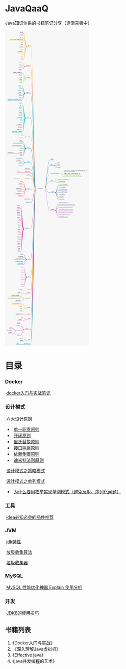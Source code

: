 # JavaQaaQ

Java知识体系的书籍笔记分享（逐渐完善中）

![Image text](https://raw.githubusercontent.com/zjmJavaByte/images/master/images/someday.png)

# 目录

### Docker

​		[docker入门与实战笔记](https://github.com/zjmJavaByte/JavaQaaQ/blob/master/docs/docker%E6%8A%80%E6%9C%AF%E5%85%A5%E9%97%A8%E4%B8%8E%E5%AE%9E%E6%88%98.md)

### 设计模式

​		六大设计原则

- ​	    [单一职责原则](https://github.com/zjmJavaByte/JavaQaaQ/blob/master/docs/%E5%85%AD%E5%A4%A7%E8%AE%BE%E8%AE%A1%E5%8E%9F%E5%88%99.md)
- ​        [开闭原则](https://github.com/zjmJavaByte/JavaQaaQ/blob/master/docs/开闭原则.md)
- ​        [里氏替换原则](https://github.com/zjmJavaByte/JavaQaaQ/blob/master/docs/里氏替换原则.md)
- ​        [接口隔离原则](https://github.com/zjmJavaByte/JavaQaaQ/blob/master/docs/接口隔离原则.md)
- ​        [依赖倒置原则](https://github.com/zjmJavaByte/JavaQaaQ/blob/master/docs/依赖倒置原则.md)
- ​        [迪米特法则原则](https://github.com/zjmJavaByte/JavaQaaQ/blob/master/docs/迪米特法则原则.md)

​		[设计模式之策略模式](https://github.com/zjmJavaByte/JavaQaaQ/blob/master/docs/%E8%AE%BE%E8%AE%A1%E6%A8%A1%E5%BC%8F-%E7%AD%96%E7%95%A5%E6%A8%A1%E5%BC%8F.md)

​		[设计模式之单列模式](https://github.com/zjmJavaByte/JavaQaaQ/blob/master/docs/%E8%AE%BE%E8%AE%A1%E6%A8%A1%E5%BC%8F-%E5%8D%95%E4%BE%8B%E6%A8%A1%E5%BC%8F.md)

- ​		[为什么要用枚举实现单例模式（避免反射、序列化问题）](https://github.com/zjmJavaByte/JavaQaaQ/blob/master/docs/%E4%B8%BA%E4%BB%80%E4%B9%88%E8%A6%81%E7%94%A8%E6%9E%9A%E4%B8%BE%E5%AE%9E%E7%8E%B0%E5%8D%95%E4%BE%8B%E6%A8%A1%E5%BC%8F%EF%BC%88%E9%81%BF%E5%85%8D%E5%8F%8D%E5%B0%84%E3%80%81%E5%BA%8F%E5%88%97%E5%8C%96%E9%97%AE%E9%A2%98%EF%BC%89.md)


### 工具

​		[idea必知必会的插件推荐](https://github.com/zjmJavaByte/JavaQaaQ/blob/master/docs/idea%E5%BF%85%E7%9F%A5%E5%BF%85%E4%BC%9A%E7%9A%84%E6%8F%92%E4%BB%B6%E6%8E%A8%E8%8D%90.md)

### JVM

​		[jdk特性](https://github.com/zjmJavaByte/JavaQaaQ/blob/master/docs/jdk%E7%89%B9%E6%80%A7.md)

​		[垃圾收集算法](https://github.com/zjmJavaByte/JavaQaaQ/blob/master/docs/%E5%9E%83%E5%9C%BE%E6%94%B6%E9%9B%86%E7%AE%97%E6%B3%95.md)

​		[垃圾收集器](https://github.com/zjmJavaByte/JavaQaaQ/blob/master/docs/%E5%9E%83%E5%9C%BE%E6%94%B6%E9%9B%86%E5%99%A8.md)

### MySQL

​         [MySQL 性能优化神器 Explain 使用分析](https://github.com/zjmJavaByte/JavaQaaQ/blob/master/docs/MySQL%20%E6%80%A7%E8%83%BD%E4%BC%98%E5%8C%96%E7%A5%9E%E5%99%A8%20Explain%20%E4%BD%BF%E7%94%A8%E5%88%86%E6%9E%90.md)

### 开发

​        [JDK8的使用技巧](https://github.com/zjmJavaByte/JavaQaaQ/blob/master/docs/JDK8的使用技巧.md)

## 书籍列表

1. 《Docker入门与实战》
2. 《深入理解Java虚拟机》
3. 《Effective java》
4. 《java并发编程的艺术》
